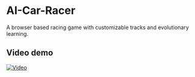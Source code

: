 # AI-Car-Racer
A browser based racing game with customizable tracks and evolutionary learning.

## Video demo
[![Video](https://github-production-user-asset-6210df.s3.amazonaws.com/73358946/264179178-f28eaa65-4aab-4c17-abf9-db330f3262b9.png)](https://www.youtube.com/watch?v=inHhTo8XcOs)
